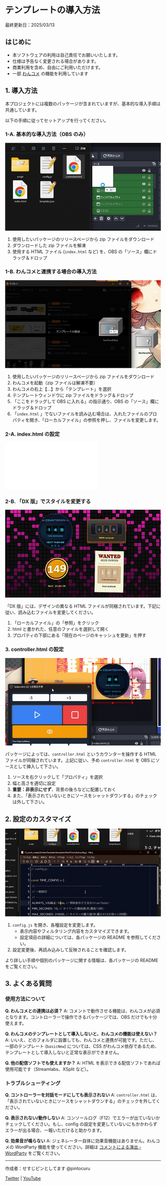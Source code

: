 # テンプレートの導入方法

最終更新日：2025/03/13

## はじめに

- 本ソフトウェアの利用は自己責任でお願いいたします。
- 仕様は予告なく変更される場合があります。
- 商業利用を含め、自由にご利用いただけます。
- 一部 [わんコメ](https://onecomme.com/) の機能を利用しています

## 1. 導入方法

本プロジェクトには複数のパッケージが含まれていますが、基本的な導入手順は共通しています。

以下の手順に従ってセットアップを行ってください。

### 1-A. 基本的な導入方法（OBS のみ）

![OBSにドラッグ＆ドロップする](../../template/installation/images/2-1.jpg)

1. 使用したいパッケージのリリースページから zip ファイルをダウンロード
2. ダウンロードした zip ファイルを解凍
3. 使用する HTML ファイル (`index.html` など) を、OBS の「ソース」欄にドラッグ＆ドロップ

### 1-B. わんコメと連携する場合の導入方法

![テンプレートにZIPを丸ごと入れる](../../template/installation/images/2-2.jpg)

1. 使用したいパッケージのリリースページから zip ファイルをダウンロード
2. わんコメを起動（zip ファイルは解凍不要）
3. わんコメの右上【…】から「テンプレート」を選択
4. テンプレートウィンドウに zip ファイルをドラッグ＆ドロップ
5. 「ここをドラッグして OBS に入れる」の指示通り、OBS の「ソース」欄にドラッグ＆ドロップ
6. 「`index.html` 」でないファイルを読み込む場合は、入れたファイルのプロパティを開き、「ローカルファイル」の参照を押し、ファイルを変更します。

### 2-A. index.html の設定

![Installation_31_AddSettings](../../template/installation/Installation_31_AddSettings.md)

### 2-B. 「DX 版」でスタイルを変更する

![](./images/2-4.jpg)

「DX 版」には、デザインの異なる HTML ファイルが同梱されています。下記に従い、読み込むファイルを変更してください。

1. 「ローカルファイル」の「参照」をクリック
2. html と書かれた、任意のファイルを選択して開く
3. プロパティの下部にある「現在のページのキャッシュを更新」を押す

### 3. controller.html の設定

![コントローラーの操作方法](./images/1-2.jpg)

パッケージによっては、`controller.html` というカウンターを操作する HTML ファイルが同梱されています。上記に従い、予め `controller.html` を OBS にソースとして挿入して下さい。

1. ソースを右クリックして「プロパティ」を選択
2. 幅と高さを適切に設定
3. **重要：非表示にせず**、背景の後ろなどに配置しておく
4. また、「表示されていないときにソースをシャットダウンする」のチェックは外して下さい。

## 2. 設定のカスタマイズ

![config.jsを編集する](./images/4-1.jpg)

1. `config.js` を開き、各種設定を変更します。
   - 表示内容やフィルタリング内容をカスタマイズできます。
   - 設定項目の詳細については、各パッケージの README を参照してください。
2. 設定変更後、再読み込みして反映されることを確認します。

より詳しい手順や個別のパッケージに関する情報は、各パッケージの README をご覧ください。

## 3. よくある質問

### 使用方法について

**Q. わんコメとの連携は必須？**
A: コメントで動作させる機能は、わんコメが必須となります。コントローラーで操作できるパッケージでは、OBS だけでも十分使えます。

**Q. わんコメのテンプレートとして導入しないと、わんコメの機能は使えない？**
A: いいえ、どのフォルダに設置しても、わんコメと連携が可能です。ただし、一部のテンプレート (`basicNew`) については、CSS がわんコメ依存であるため、テンプレートとして導入しないと正常な表示ができません。

**Q. 他の配信ソフトでも使えますか？**
A: HTML を表示できる配信ソフトであれば使用可能です（Streamlabs、XSplit など）。

### トラブルシューティング

**Q. コントローラーを対話モードにしても表示されない**
A: `controller.html` は、「表示されていないときにソースをシャットダウンする」のチェックを外してください。

**Q. 表示されない/動作しない**
A: コンソールログ（F12）でエラーが出ていないかチェックしてください。もし、config の設定を変更していないにもかかわらずエラーが出る場合、一報いただけると助かります。

**Q. 効果音が鳴らない**
A: ジェネレーター自体に効果音機能はありません。わんコメの WordParty 機能を使ってください。詳細は [コメントによる演出 - WordParty](https://onecomme.com/docs/feature/wordparty) をご覧ください。

---

作成者：せすじピンとしてます @pintocuru

[Twitter](https://twitter.com/pintocuru) | [YouTube](https://www.youtube.com/@pintocuru)

